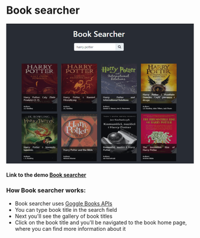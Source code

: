# Book searcher

![Book searcher](public/img/book_searcher.png "Book searcher")

#### Link to the demo [ Book searcher](https://parfum505.github.io/reactJS/book-seacher/ "Book searcher")
### How Book searcher works:
- Book searcher uses [Goggle Books APIs](https://developers.google.com/books/docs/v1/using "Goggle Books APIs")
- You can type book title in the search field
- Next you'll see the gallery of book titles
- Click on the book title and you'll be navigated to the book home page, where you can find more information about it 